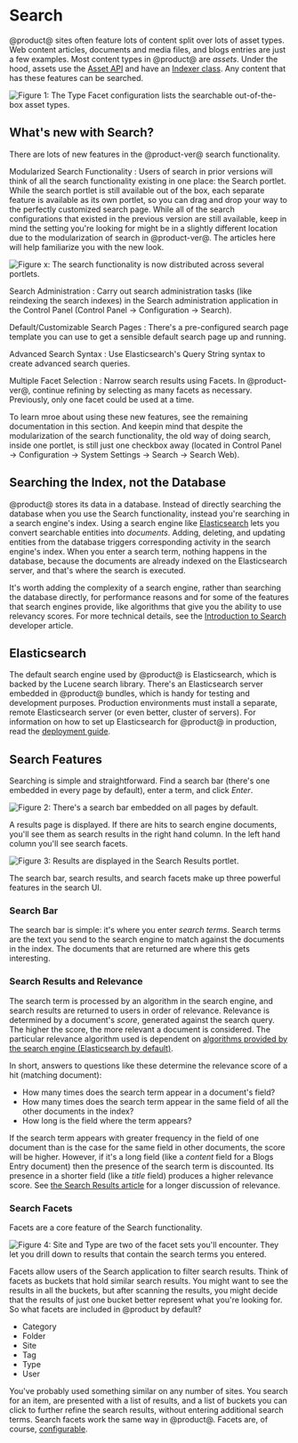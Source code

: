 # Search [](id=search)

@product@ sites often feature lots of content split over lots of asset types.
Web content articles, documents and media files, and blogs entries are just a few
examples. Most content types in @product@ are *assets*. Under the hood, assets
use the
[Asset API](/develop/tutorials/-/knowledge_base/7-1/asset-framework) 
and have an 
[Indexer class](/develop/tutorials/-/knowledge_base/7-1/introduction-to-liferay-search#indexers).
Any content that has these features can be searched. 

![Figure 1: The Type Facet configuration lists the searchable out-of-the-box asset types.](../../images/search-assets.png)

## What's new with Search?

There are lots of new features in the @product-ver@ search functionality.

Modularized Search Functionality
: Users of search in prior versions will think of all the search functionality
existing in one place: the Search portlet. While the search portlet is still
available out of the box, each separate feature is available as its own portlet,
so you can drag and drop your way to the perfectly customized search page. While
all of the search configurations that existed in the previous version are still
available, keep in mind the setting you're looking for might be in a slightly
different location due to the modularization of search in @product-ver@. The
articles here will help familiarize you with the new look.

![Figure x: The search functionality is now distributed across several portlets.](../../images/search-widgets.png)

Search Administration
: Carry out search administration tasks (like reindexing the search indexes) in
the Search administration application in the Control Panel (Control Panel
&rarr; Configuration &rarr; Search).

Default/Customizable Search Pages
: There's a pre-configured search page template you can use to get a sensible
default search page up and running.

Advanced Search Syntax
: Use Elasticsearch's Query String syntax to create advanced search queries.

Multiple Facet Selection
: Narrow search results using Facets. In @product-ver@, continue
refining by selecting as many facets as necessary. Previously, only one facet
could be used at a time.

To learn mroe about using these new features, see the remaining documentation in
this section. And keepin mind that despite the modularization of the search
functionality, the old way of doing search, inside one portlet, is still just
one checkbox away (located in Control Panel &rarr; Configuration &rarr; System
Settings &rarr; Search &rarr; Search Web). 

## Searching the Index, not the Database [](id=searching-the-index-not-the-database)

@product@ stores its data in a database. Instead of directly searching the
database when you use the Search functionality, instead you're searching in a
search engine's index. Using a search engine like
[Elasticsearch](https://www.elastic.co/products/elasticsearch) 
lets you convert searchable entities into *documents*. Adding, deleting, and
updating entities from the database triggers corresponding activity in the
search engine's index. When you enter a search term, nothing happens in the
database, because the documents are already indexed on the Elasticsearch server,
and that's where the search is executed.

It's worth adding the complexity of a search engine, rather than searching the
database directly, for performance reasons and for some of the features that
search engines provide, like algorithms that give you the ability to use
relevancy scores. For more technical details, see the [Introduction to
Search](/develop/tutorials/-/knowledge_base/7-1/introduction-to-liferay-search)
developer article.

## Elasticsearch

The default search engine used by @product@ is Elasticsearch, which is backed by
the Lucene search library. There's an Elasticsearch server embedded in @product@
bundles, which is handy for testing and development purposes. Production
environments must install a separate, remote Elasticsearch server (or even
better, cluster of servers). For information on how to set up Elasticsearch for
@product@ in production, read the [deployment
guide](/discover/deployment/-/knowledge_base/7-1/installing-a-search-engine).

## Search Features [](id=product-search-features)

Searching is simple and straightforward. Find a search bar (there's one embedded
in every page by default), enter a term, and click *Enter*.

![Figure 2: There's a search bar embedded on all pages by default.](../../images/search-bar.png)

A results page is displayed. If there are hits to search engine documents,
you'll see them as search results in the right hand column. In the left hand
column you'll see search facets.

![Figure 3: Results are displayed in the Search Results portlet.](../../images/search-results.png)

The search bar, search results, and search facets make up three powerful
features in the search UI.

### Search Bar [](id=search-bar)

The search bar is simple: it's where you enter *search terms*. Search terms are
the text you send to the search engine to match against the documents in the
index. The documents that are returned are where this gets interesting.

### Search Results and Relevance [](id=search-results-and-relevance)

The search term is processed by an algorithm in the search engine, and search
results are returned to users in order of relevance. Relevance is determined by
a document's *score*, generated against the search query. The higher the score,
the more relevant a document is considered. The particular relevance algorithm
used is dependent on [algorithms provided by the search engine
(Elasticsearch by default)](https://www.elastic.co/guide/en/elasticsearch/guide/current/relevance-intro.html#relevance-intro).

In short, answers to questions like these determine the relevance score of a hit
(matching document): 

- How many times does the search term appear in a document's field?
- How many times does the search term appear in the same field of all the other
  documents in the index?
- How long is the field where the term appears?

If the search term appears with greater frequency in the field of one document
than is the case for the same field in other documents, the score will be
higher. However, if it's a long field (like a *content* field for a Blogs Entry
document) then the presence of the search term is discounted. Its presence in a
shorter field (like a *title* field) produces a higher relevance score. See [the
Search Results article](/discover/portal/-/knowledge_base/7-1/search-results)
for a longer discussion of relevance.

### Search Facets [](id=search-facets)

Facets are a core feature of the Search functionality.

![Figure 4: *Site* and *Type* are two of the facet sets you'll encounter. They let you drill down to results that contain the search terms you entered.](../../images/search-faceted-search.png)

Facets allow users of the Search application to filter search results. Think of
facets as buckets that hold similar search results. You might want to see the
results in all the buckets, but after scanning the results, you might decide
that the results of just one bucket better represent what you're looking for. So
what facets are included in @product by default?

- Category
- Folder
- Site
- Tag
- Type
- User

You've probably used something similar on any number of sites. You search for an
item, are presented with a list of results, and a list of buckets you can click
to further refine the search results, without entering additional search terms.
Search facets work the same way in @product@. Facets are, of course,
[configurable](/discover/portal/-/knowledge_base/7-1/configuring-facets).
